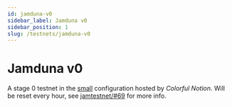 ```yaml
---
id: jamduna-v0
sidebar_label: Jamduna v0
sidebar_position: 1
slug: /testnets/jamduna-v0
---
```


# Jamduna v0

A stage 0 testnet in the [small](/basics/chain-spec/small) configuration hosted by *Colorful Notion*. Will be reset
every hour, see [jamtestnet/#69](https://github.com/jam-duna/jamtestnet/issues/69) for more info.
